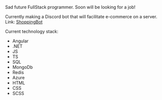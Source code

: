 Sad future FullStack programmer. Soon will be looking for a job!

Currently making a Discord bot that will facilitate e-commerce on a server. Link: [ShoppingBot](https://github.com/TuanDangIT/ShoppingBot)

Current technology stack:
- Angular
- .NET
- JS
- TS
- SQL
- MongoDb
- Redis
- Azure
- HTML
- CSS
- SCSS

